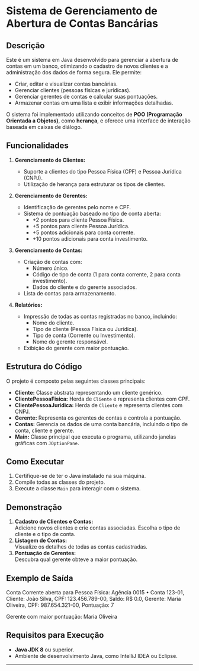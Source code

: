 # Sistema de Gerenciamento de Abertura de Contas Bancárias

## Descrição
Este é um sistema em Java desenvolvido para gerenciar a abertura de contas em um banco, otimizando o cadastro de novos clientes e a administração dos dados de forma segura. Ele permite:
- Criar, editar e visualizar contas bancárias.
- Gerenciar clientes (pessoas físicas e jurídicas).
- Gerenciar gerentes de contas e calcular suas pontuações.
- Armazenar contas em uma lista e exibir informações detalhadas.

O sistema foi implementado utilizando conceitos de **POO (Programação Orientada a Objetos)**, como **herança**, e oferece uma interface de interação baseada em caixas de diálogo.

## Funcionalidades
1. **Gerenciamento de Clientes:**
   - Suporte a clientes do tipo Pessoa Física (CPF) e Pessoa Jurídica (CNPJ).
   - Utilização de herança para estruturar os tipos de clientes.

2. **Gerenciamento de Gerentes:**
   - Identificação de gerentes pelo nome e CPF.
   - Sistema de pontuação baseado no tipo de conta aberta:
     - +2 pontos para cliente Pessoa Física.
     - +5 pontos para cliente Pessoa Jurídica.
     - +5 pontos adicionais para conta corrente.
     - +10 pontos adicionais para conta investimento.

3. **Gerenciamento de Contas:**
   - Criação de contas com:
     - Número único.
     - Código de tipo de conta (1 para conta corrente, 2 para conta investimento).
     - Dados do cliente e do gerente associados.
   - Lista de contas para armazenamento.

4. **Relatórios:**
   - Impressão de todas as contas registradas no banco, incluindo:
     - Nome do cliente.
     - Tipo de cliente (Pessoa Física ou Jurídica).
     - Tipo de conta (Corrente ou Investimento).
     - Nome do gerente responsável.
   - Exibição do gerente com maior pontuação.

## Estrutura do Código
O projeto é composto pelas seguintes classes principais:
- **Cliente:** Classe abstrata representando um cliente genérico.
- **ClientePessoaFisica:** Herda de `Cliente` e representa clientes com CPF.
- **ClientePessoaJuridica:** Herda de `Cliente` e representa clientes com CNPJ.
- **Gerente:** Representa os gerentes de contas e controla a pontuação.
- **Contas:** Gerencia os dados de uma conta bancária, incluindo o tipo de conta, cliente e gerente.
- **Main:** Classe principal que executa o programa, utilizando janelas gráficas com `JOptionPane`.

## Como Executar
1. Certifique-se de ter o Java instalado na sua máquina.
2. Compile todas as classes do projeto.
3. Execute a classe `Main` para interagir com o sistema.

## Demonstração
1. **Cadastro de Clientes e Contas:**  
   Adicione novos clientes e crie contas associadas. Escolha o tipo de cliente e o tipo de conta.
2. **Listagem de Contas:**  
   Visualize os detalhes de todas as contas cadastradas.
3. **Pontuação de Gerentes:**  
   Descubra qual gerente obteve a maior pontuação.

## Exemplo de Saída
Conta Corrente aberta para Pessoa Física: Agência 0015 • Conta 123-01, Cliente: João Silva, CPF: 123.456.789-00, Saldo: R$ 0.0, Gerente: Maria Oliveira, CPF: 987.654.321-00, Pontuação: 7

Gerente com maior pontuação: Maria Oliveira


## Requisitos para Execução
- **Java JDK 8** ou superior.
- Ambiente de desenvolvimento Java, como IntelliJ IDEA ou Eclipse.

---
